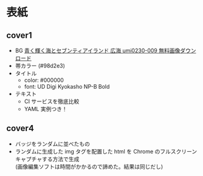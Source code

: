# 表紙


## cover1

* BG
  [青く輝く海とセブンティアイランド 広海 umi0230-009 無料画像ダウンロード](https://pro-foto.jp/free/product_dl.php/cPath/21_25_33/products_id/4812)
* 帯カラー (#98d2e3)
* タイトル
  * color: #000000
  * font: UD Digi Kyokasho NP-B Bold
* テキスト
  * CI サービスを徹底比較
  * YAML 実例つき！

## cover4

* バッジをランダムに並べたもの
* ランダムに生成した img タグを配置した html を Chrome のフルスクリーンキャプチャする方法で生成  
(画像編集ソフトは時間がかかるので諦めた。結果は同じだし)
